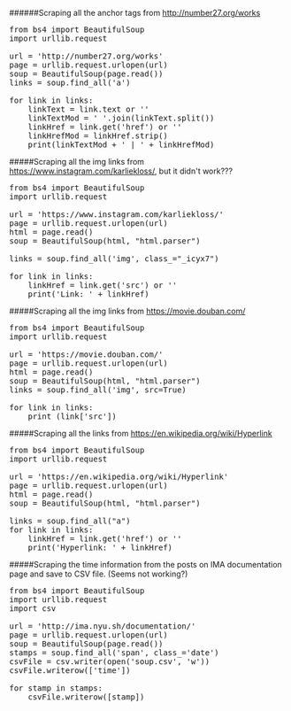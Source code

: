######Scraping all the anchor tags from http://number27.org/works

<pre>
from bs4 import BeautifulSoup
import urllib.request

url = 'http://number27.org/works'
page = urllib.request.urlopen(url)
soup = BeautifulSoup(page.read())
links = soup.find_all('a')

for link in links:
    linkText = link.text or ''
    linkTextMod = ' '.join(linkText.split())
    linkHref = link.get('href') or ''
    linkHrefMod = linkHref.strip()
    print(linkTextMod + ' | ' + linkHrefMod)
</pre>

#####Scraping all the img links from https://www.instagram.com/karliekloss/, but it didn't work???

<pre>
from bs4 import BeautifulSoup
import urllib.request

url = 'https://www.instagram.com/karliekloss/'
page = urllib.request.urlopen(url)
html = page.read()
soup = BeautifulSoup(html, "html.parser")

links = soup.find_all('img', class_="_icyx7")

for link in links:
	linkHref = link.get('src') or ''
	print('Link: ' + linkHref)
</pre>

#####Scraping all the img links from https://movie.douban.com/

<pre>
from bs4 import BeautifulSoup
import urllib.request

url = 'https://movie.douban.com/'
page = urllib.request.urlopen(url)
html = page.read()
soup = BeautifulSoup(html, "html.parser")
links = soup.find_all('img', src=True)

for link in links:
    print (link['src'])
</pre>

#####Scraping all the links from https://en.wikipedia.org/wiki/Hyperlink

<pre>
from bs4 import BeautifulSoup
import urllib.request

url = 'https://en.wikipedia.org/wiki/Hyperlink'
page = urllib.request.urlopen(url)
html = page.read()
soup = BeautifulSoup(html, "html.parser")

links = soup.find_all("a")
for link in links:
	linkHref = link.get('href') or ''
	print('Hyperlink: ' + linkHref)
</pre>

#####Scraping the time information from the posts on IMA documentation page and save to CSV file. (Seems not working?)

<pre>
from bs4 import BeautifulSoup
import urllib.request
import csv

url = 'http://ima.nyu.sh/documentation/'
page = urllib.request.urlopen(url)
soup = BeautifulSoup(page.read())
stamps = soup.find_all('span', class_='date')
csvFile = csv.writer(open('soup.csv', 'w'))
csvFile.writerow(['time'])

for stamp in stamps:
	csvFile.writerow([stamp])
</pre>
